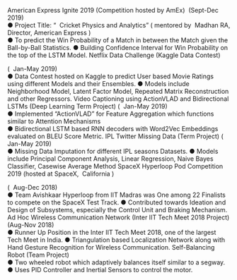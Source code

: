American Express Ignite 2019 (Competition hosted by AmEx)
​ (Sept-Dec 2019)  
● Project Title: “ ​ Cricket Physics and Analytics” (​ mentored by ​ Madhan RA, Director, American Express​ )   
● To predict the Win Probability of a Match in between the Match given the Ball-by-Ball Statistics. 
● Building Confidence Interval for Win Probability on the top of the LSTM Model. 
Netflix Data Challenge (Kaggle Data Contest)
 
( ​ Jan-May 2019)  
● Data Contest hosted on Kaggle to predict User based Movie Ratings using different Models and their Ensembles. 
● Models include Neighborhood Model, Latent Factor Model, Repeated Matrix Reconstruction and other 
Regressors. 
Video Captioning using ActionVLAD and Bidirectional LSTMs (Deep Learning Term Project)
( ​ Jan-May 2019)  
● Implemented “ActionVLAD” for Feature Aggregation which functions similar to Attention Mechanisms  
● Bidirectional LSTM based RNN decoders with Word2Vec Embeddings evaluated on BLEU Score Metric. IPL Twitter Missing Data (Term Project) 
( ​ Jan-May 2019)  
● Missing Data Imputation for different IPL seasons Datasets. 
● Models include Principal Component Analysis, Linear Regression, Naive Bayes Classifier, Casewise Average 
Method 
SpaceX Hyperloop Pod Competition 2019 (hosted at SpaceX, ​ California​ )
 
( ​ Aug-Dec 2018)  
● Team Avishkaar Hyperloop from IIT Madras was One among 22 Finalists to compete on the SpaceX Test Track. 
● Contributed towards Ideation and Design of Subsystems, especially the Control Unit and Braking Mechanism. 
Ad Hoc Wireless Communication Network (Inter IIT Tech Meet 2018 Project) 
​ (Aug-Nov 2018)  
● Runner Up Position in the Inter IIT Tech Meet 2018, one of the largest Tech Meet in India. 
● Triangulation based Localization Network along with Hand Gesture Recognition for Wireless Communication. 
Self-Balancing Robot (Team Project)   
● Two wheeled robot which adaptively balances itself similar to a segway. 
● Uses PID Controller and Inertial Sensors to control the motor. 
